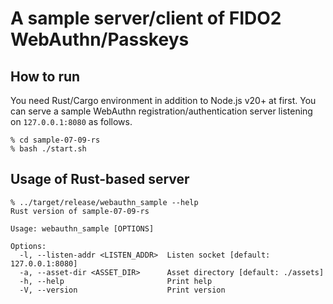 # A sample server/client of FIDO2 WebAuthn/Passkeys

## How to run

You need Rust/Cargo environment in addition to Node.js v20+ at first. You can serve a sample WebAuthn registration/authentication server listening on `127.0.0.1:8080` as follows.

```shell:
% cd sample-07-09-rs
% bash ./start.sh
```

## Usage of Rust-based server

```shell:
% ../target/release/webauthn_sample --help
Rust version of sample-07-09-rs

Usage: webauthn_sample [OPTIONS]

Options:
  -l, --listen-addr <LISTEN_ADDR>  Listen socket [default: 127.0.0.1:8080]
  -a, --asset-dir <ASSET_DIR>      Asset directory [default: ./assets]
  -h, --help                       Print help
  -V, --version                    Print version
```

